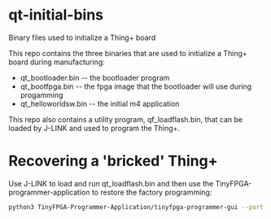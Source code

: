 # qt-initial-bins
Binary files used to initialize a Thing+ board

This repo contains the three binaries that are used to initialize a Thing+ board during manufacturing:
* qt_bootloader.bin -- the bootloader program
* qt_bootfpga.bin -- the fpga image that the bootloader will use during progamming
* qt_helloworldsw.bin -- the initial m4 application

This repo also contains a utility program, qf_loadflash.bin, that can be loaded by J-LINK and used to program the Thing+.

# Recovering a 'bricked' Thing+
Use J-LINK to load and run qt_loadflash.bin and then use the TinyFPGA-programmer-application to restore the factory programming:
```sh
python3 TinyFPGA-Programmer-Application/tinyfpga-programmer-gui --port COMXXX --mfgpkg qt-initial-binaries
```
